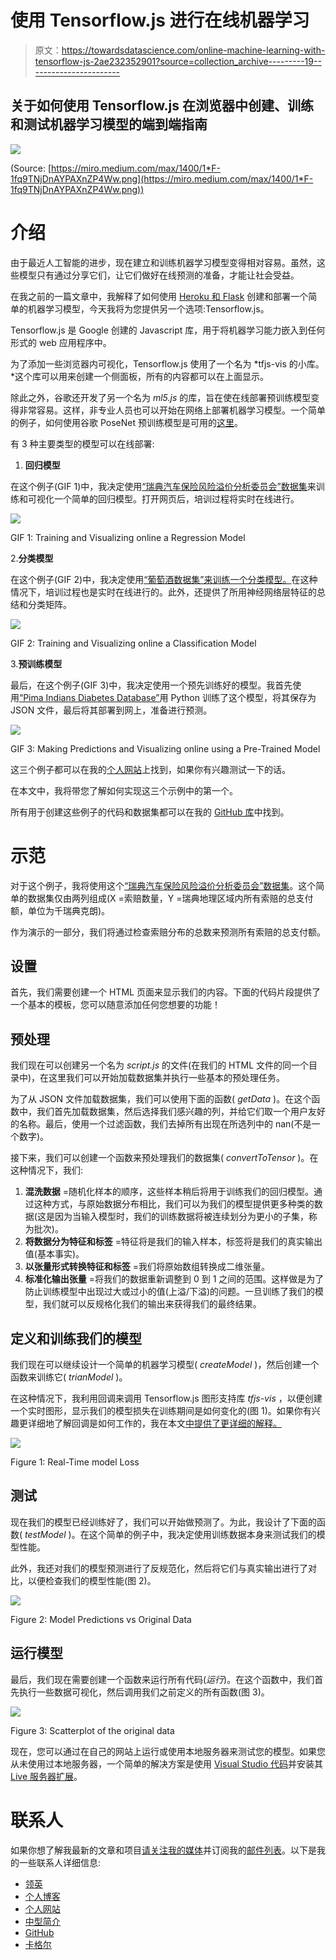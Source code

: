 # 使用 Tensorflow.js 进行在线机器学习

> 原文：<https://towardsdatascience.com/online-machine-learning-with-tensorflow-js-2ae232352901?source=collection_archive---------19----------------------->

## 关于如何使用 Tensorflow.js 在浏览器中创建、训练和测试机器学习模型的端到端指南

![](img/b5fcf45cee8e43cb389d1c0538f43c91.png)

(Source: [https://miro.medium.com/max/1400/1*F-1fq9TNjDnAYPAXnZP4Ww.png](https://miro.medium.com/max/1400/1*F-1fq9TNjDnAYPAXnZP4Ww.png))

# 介绍

由于最近人工智能的进步，现在建立和训练机器学习模型变得相对容易。虽然，这些模型只有通过分享它们，让它们做好在线预测的准备，才能让社会受益。

在我之前的一篇文章中，我解释了如何使用 [Heroku 和 Flask](/flask-and-heroku-for-online-machine-learning-deployment-425beb54a274) 创建和部署一个简单的机器学习模型，今天我将为您提供另一个选项:Tensorflow.js。

Tensorflow.js 是 Google 创建的 Javascript 库，用于将机器学习能力嵌入到任何形式的 web 应用程序中。

为了添加一些浏览器内可视化，Tensorflow.js 使用了一个名为 *tfjs-vis 的小库。*这个库可以用来创建一个侧面板，所有的内容都可以在上面显示。

除此之外，谷歌还开发了另一个名为 *ml5.js* 的库，旨在使在线部署预训练模型变得非常容易。这样，非专业人员也可以开始在网络上部署机器学习模型。一个简单的例子，如何使用谷歌 PoseNet 预训练模型是可用的[这里](https://pierpaolo28.github.io/Projects/ml5.js/ml5intro.html)。

有 3 种主要类型的模型可以在线部署:

1.  **回归模型**

在这个例子(GIF 1)中，我决定使用[“瑞典汽车保险风险溢价分析委员会”数据集](https://college.cengage.com/mathematics/brase/understandable_statistics/7e/students/datasets/slr/frames/frame.html)来训练和可视化一个简单的回归模型。打开网页后，培训过程将实时在线进行。

![](img/30dc0377493d7ac5dce28b45ded6b74d.png)

GIF 1: Training and Visualizing online a Regression Model

2.**分类模型**

在这个例子(GIF 2)中，我决定使用[“葡萄酒数据集”来训练一个分类模型。](https://www.kaggle.com/sgus1318/winedata)在这种情况下，培训过程也是实时在线进行的。此外，还提供了所用神经网络层特征的总结和分类矩阵。

![](img/a14ac4c2e10d3dd8fac5dd2a39087ccc.png)

GIF 2: Training and Visualizing online a Classification Model

3.**预训练模型**

最后，在这个例子(GIF 3)中，我决定使用一个预先训练好的模型。我首先使用[“Pima Indians Diabetes Database”](https://www.kaggle.com/uciml/pima-indians-diabetes-database)用 Python 训练了这个模型，将其保存为 JSON 文件，最后将其部署到网上，准备进行预测。

![](img/6a6175a0159d90289c7ecb7c28609efe.png)

GIF 3: Making Predictions and Visualizing online using a Pre-Trained Model

这三个例子都可以在我的[个人网站](https://pierpaolo28.github.io/Projects/tensorflow.js/tensorjs.html)上找到，如果你有兴趣测试一下的话。

在本文中，我将带您了解如何实现这三个示例中的第一个。

所有用于创建这些例子的代码和数据集都可以在我的 [GitHub 库](https://github.com/pierpaolo28/Artificial-Intelligence-Projects/tree/master/Google%20AI%20tools/tensorflow.js)中找到。

# 示范

对于这个例子，我将使用这个[“瑞典汽车保险风险溢价分析委员会”数据集](https://raw.githubusercontent.com/pierpaolo28/Artificial-Intelligence-Projects/master/Google%20AI%20tools/tensorflow.js/swedish.json)。这个简单的数据集仅由两列组成(X =索赔数量，Y =瑞典地理区域内所有索赔的总支付额，单位为千瑞典克朗)。

作为演示的一部分，我们将通过检查索赔分布的总数来预测所有索赔的总支付额。

## 设置

首先，我们需要创建一个 HTML 页面来显示我们的内容。下面的代码片段提供了一个基本的模板，您可以随意添加任何您想要的功能！

## 预处理

我们现在可以创建另一个名为 *script.js* 的文件(在我们的 HTML 文件的同一个目录中)，在这里我们可以开始加载数据集并执行一些基本的预处理任务。

为了从 JSON 文件加载数据集，我们可以使用下面的函数( *getData* )。在这个函数中，我们首先加载数据集，然后选择我们感兴趣的列，并给它们取一个用户友好的名称。最后，使用一个过滤函数，我们去掉所有出现在所选列中的 nan(不是一个数字)。

接下来，我们可以创建一个函数来预处理我们的数据集( *convertToTensor* )。在这种情况下，我们:

1.  **混洗数据** =随机化样本的顺序，这些样本稍后将用于训练我们的回归模型。通过这种方式，与原始数据分布相比，我们可以为我们的模型提供更多种类的数据(这是因为当输入模型时，我们的训练数据将被连续划分为更小的子集，称为批次)。
2.  **将数据分为特征和标签** =特征将是我们的输入样本，标签将是我们的真实输出值(基本事实)。
3.  **以张量形式转换特征和标签** =我们将原始数组转换成二维张量。
4.  **标准化输出张量** =将我们的数据重新调整到 0 到 1 之间的范围。这样做是为了防止训练模型中出现过大或过小的值(上溢/下溢)的问题。一旦训练了我们的模型，我们就可以反规格化我们的输出来获得我们的最终结果。

## 定义和训练我们的模型

我们现在可以继续设计一个简单的机器学习模型( *createModel* )，然后创建一个函数来训练它( *trianModel* )。

在这种情况下，我利用回调来调用 Tensorflow.js 图形支持库 *tfjs-vis* ，以便创建一个实时图形，显示我们的模型损失在训练期间是如何变化的(图 1)。如果你有兴趣更详细地了解回调是如何工作的，我在本文[中提供了更详细的解释。](/deep-learning-analysis-using-large-model-support-3a67a919255)

![](img/ebb15c693af3b06d04eaa88a6d07db4d.png)

Figure 1: Real-Time model Loss

## 测试

现在我们的模型已经训练好了，我们可以开始做预测了。为此，我设计了下面的函数( *testModel* )。在这个简单的例子中，我决定使用训练数据本身来测试我们的模型性能。

此外，我还对我们的模型预测进行了反规范化，然后将它们与真实输出进行了对比，以便检查我们的模型性能(图 2)。

![](img/3cc8151d1193aec263ccd4e31952b992.png)

Figure 2: Model Predictions vs Original Data

## 运行模型

最后，我们现在需要创建一个函数来运行所有代码(*运行*)。在这个函数中，我们首先执行一些数据可视化，然后调用我们之前定义的所有函数(图 3)。

![](img/ad0495a5e4146c327a4ad06076934afc.png)

Figure 3: Scatterplot of the original data

现在，您可以通过在自己的网站上运行或使用本地服务器来测试您的模型。如果您从未使用过本地服务器，一个简单的解决方案是使用 [Visual Studio 代码](https://visualstudio.microsoft.com/)并安装其 [Live 服务器扩展](https://marketplace.visualstudio.com/items?itemName=negokaz.live-server-preview)。

# 联系人

如果你想了解我最新的文章和项目[请关注我的媒体](https://medium.com/@pierpaoloippolito28?source=post_page---------------------------)并订阅我的[邮件列表](http://eepurl.com/gwO-Dr?source=post_page---------------------------)。以下是我的一些联系人详细信息:

*   [领英](https://uk.linkedin.com/in/pier-paolo-ippolito-202917146?source=post_page---------------------------)
*   [个人博客](https://pierpaolo28.github.io/blog/?source=post_page---------------------------)
*   [个人网站](https://pierpaolo28.github.io/?source=post_page---------------------------)
*   [中型简介](https://towardsdatascience.com/@pierpaoloippolito28?source=post_page---------------------------)
*   [GitHub](https://github.com/pierpaolo28?source=post_page---------------------------)
*   [卡格尔](https://www.kaggle.com/pierpaolo28?source=post_page---------------------------)